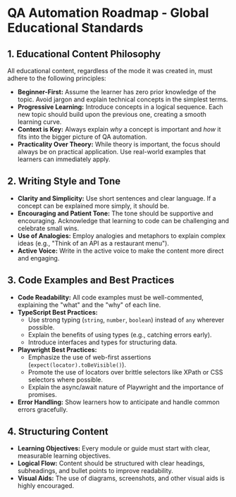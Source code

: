 # QA Automation Roadmap - Global Educational Standards

## 1. Educational Content Philosophy

All educational content, regardless of the mode it was created in, must adhere to the following principles:

- **Beginner-First:** Assume the learner has zero prior knowledge of the topic. Avoid jargon and explain technical concepts in the simplest terms.
- **Progressive Learning:** Introduce concepts in a logical sequence. Each new topic should build upon the previous one, creating a smooth learning curve.
- **Context is Key:** Always explain *why* a concept is important and *how* it fits into the bigger picture of QA automation.
- **Practicality Over Theory:** While theory is important, the focus should always be on practical application. Use real-world examples that learners can immediately apply.

## 2. Writing Style and Tone

- **Clarity and Simplicity:** Use short sentences and clear language. If a concept can be explained more simply, it should be.
- **Encouraging and Patient Tone:** The tone should be supportive and encouraging. Acknowledge that learning to code can be challenging and celebrate small wins.
- **Use of Analogies:** Employ analogies and metaphors to explain complex ideas (e.g., "Think of an API as a restaurant menu").
- **Active Voice:** Write in the active voice to make the content more direct and engaging.

## 3. Code Examples and Best Practices

- **Code Readability:** All code examples must be well-commented, explaining the "what" and the "why" of each line.
- **TypeScript Best Practices:**
  - Use strong typing (`string`, `number`, `boolean`) instead of `any` wherever possible.
  - Explain the benefits of using types (e.g., catching errors early).
  - Introduce interfaces and types for structuring data.
- **Playwright Best Practices:**
  - Emphasize the use of web-first assertions (`expect(locator).toBeVisible()`).
  - Promote the use of locators over brittle selectors like XPath or CSS selectors where possible.
  - Explain the async/await nature of Playwright and the importance of promises.
- **Error Handling:** Show learners how to anticipate and handle common errors gracefully.

## 4. Structuring Content

- **Learning Objectives:** Every module or guide must start with clear, measurable learning objectives.
- **Logical Flow:** Content should be structured with clear headings, subheadings, and bullet points to improve readability.
- **Visual Aids:** The use of diagrams, screenshots, and other visual aids is highly encouraged.